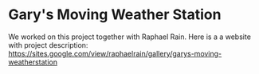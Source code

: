 # Gary's Moving Weather Station

We worked on this project together with Raphael Rain. Here is a a website with project description: 
https://sites.google.com/view/raphaelrain/gallery/garys-moving-weatherstation
